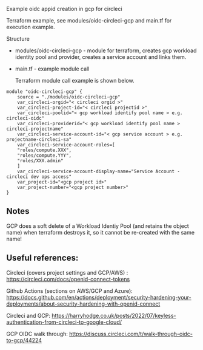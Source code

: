 Example oidc appid creation in gcp for circleci

Terraform example, see modules/oidc-circleci-gcp and main.tf for execution example.

Structure

- modules/oidc-circleci-gcp - module for terraform, creates gcp workload identity pool and provider, creates a service account and links them.
- main.tf - example module call
  
  Terraform module call example is shown below.


```
module "oidc-circleci-gcp" {
    source = "./modules/oidc-circleci-gcp"
    var_circleci-orgid="< circleci orgid >"
    var_circleci-project-id="< circleci projectid >"
    var_circleci-poolid="< gcp workload identify pool name > e.g. circleci-oidc"
    var_circleci-providerid="< gcp workload identify pool name > circleci-projectname"
    var_circleci-service-account-id="< gcp service account > e.g. projectname-circleci-sa"
    var_circleci-service-account-roles=[
    "roles/compute.XXX",
    "roles/compute.YYY",
    "roles/XXX.admin"
    ]
    var_circleci-service-account-display-name="Service Account - circleci dev ops access"
    var_project-id="<gcp project id>"
    var_project-number="<gcp project number>"
}
```


## Notes

GCP does a soft delete of a Workload Identiy Pool (and retains the object name) when terraform destroys it, so it cannot be re-created with the same name!

## Useful references:

Circleci (covers project settings and GCP/AWS) : https://circleci.com/docs/openid-connect-tokens

Github Actions (sections on AWS/GCP and Azure): https://docs.github.com/en/actions/deployment/security-hardening-your-deployments/about-security-hardening-with-openid-connect 

Circleci and GCP: https://harryhodge.co.uk/posts/2022/07/keyless-authentication-from-circleci-to-google-cloud/ 

GCP OIDC walk through: https://discuss.circleci.com/t/walk-through-oidc-to-gcp/44224

